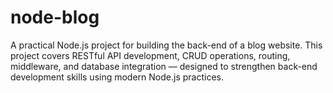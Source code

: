 # node-blog
A practical Node.js project for building the back-end of a blog website. This project covers RESTful API development, CRUD operations, routing, middleware, and database integration — designed to strengthen back-end development skills using modern Node.js practices.
